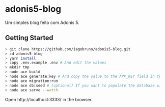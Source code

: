 # adonis5-blog

Um simples blog feito com Adonis 5.

## Getting Started

```bash
> git clone https://github.com/iagobruno/adonis5-blog.git
> cd adonis5-blog
> yarn install
> copy .env.example .env # And edit the values
> mkdir tmp
> node ace build
> node ace generate:key # And copy the value to the APP_KEY field in the .env file
> node ace migration:run
> node ace db:seed # (optional) If you want to populate the database with fake data.
> node ace serve --watch
```

Open http://localhost:3333/ in the browser.
